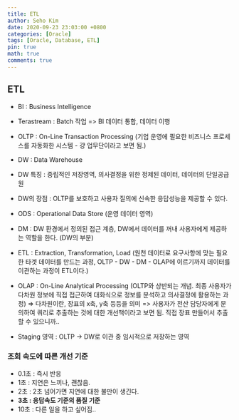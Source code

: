 ```yaml
---
title: ETL
author: Seho Kim
date: 2020-09-23 23:03:00 +0800
categories: [Oracle]
tags: [Oracle, Database, ETL]
pin: true
math: true
comments: true
---
```


## **ETL**

- BI : Business Intelligence
- Terastream : Batch 작업 => BI 데이터 통합, 데이터 이행
- OLTP : On-Line Transaction Processing (기업 운영에 필요한 비즈니스 프로세스를 자동화한 시스템 - 걍 업무단이라고 보면 됨.)
- DW : Data Warehouse
- DW 특징 : 중립적인 저장영역, 의사결정을 위한 정제된 데이터, 데이터의 단일공급원
- DW의 장점 : OLTP를 보호하고 사용자 질의에 신속한 응답성능을 제공할 수 있다.
- ODS : Operational Data Store (운영 데이터 영역)
- DM : DW 환경에서 정의된 접근 계층, DW에서 데이터를 꺼내 사용자에게 제공하는 역할을 한다. (DW의 부분)
- ETL : Extraction, Transformation, Load (원천 데이터로 요구사항에 맞는 필요한 타겟 데이터를 만드는 과정, OLTP - DW - DM - OLAP에 이르기까지 데이터를 이관하는 과정이 ETL이다.)
- OLAP : On-Line Analytical Processing (OLTP와 상반되는 개념. 최종 사용자가 다차원 정보에 직접 접근하여 대화식으로 정보를 분석하고 의사결정에 활용하는 과정) => 다차원이란, 장표의 x축, y축 등등을 의미 => 사용자가 전산 담당자에게 문의하여 쿼리로 추출하는 것에 대한 개선책이라고 보면 됨. 직접 장표 만들어서 추출할 수 있으니까..

- Staging 영역 : OLTP -> DW로 이관 중 임시적으로 저장하는 영역

### **조회 속도에 따른 개선 기준**
- 0.1초 : 즉시 반응
- 1초 : 지연은 느끼나, 괜찮음.
- 2초 : 2초 넘어가면 지연에 대한 불만이 생긴다.
- **3초 : 응답속도 기준의 품질 기준**
- 10초 : 다른 일을 하고 싶어짐..